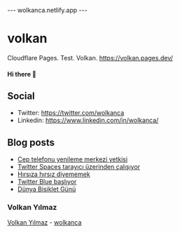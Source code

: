 ---  wolkanca.netlify.app ---
# volkan
Cloudflare Pages. Test. Volkan. https://volkan.pages.dev/

#### Hi there 👋

## Social
- Twitter: https://twitter.com/wolkanca
- Linkedin: https://www.linkedin.com/in/wolkanca/


## Blog posts
<!-- BLOG-POST-LIST:START -->
- [Cep telefonu yenileme merkezi yetkisi](https://wolkanca.com.tr/cep-telefonu-yenileme-merkezi-yetkisi/)
- [Twitter Spaces tarayıcı üzerinden çalışıyor](https://wolkanca.com.tr/twitter-spaces-tarayici-uzerinden-calisiyor/)
- [Hırsıza hırsız diyememek](https://wolkanca.com.tr/hirsiza-hirsiz-diyememek/)
- [Twitter Blue başlıyor](https://wolkanca.com.tr/twitter-blue-basliyor/)
- [Dünya Bisiklet Günü](https://wolkanca.com.tr/dunya-bisiklet-gunu/)
<!-- BLOG-POST-LIST:END -->


### Volkan Yılmaz

[Volkan Yılmaz](https://volkanyilmaz.com.tr/) - [wolkanca](https://wolkanca.com.tr/)

